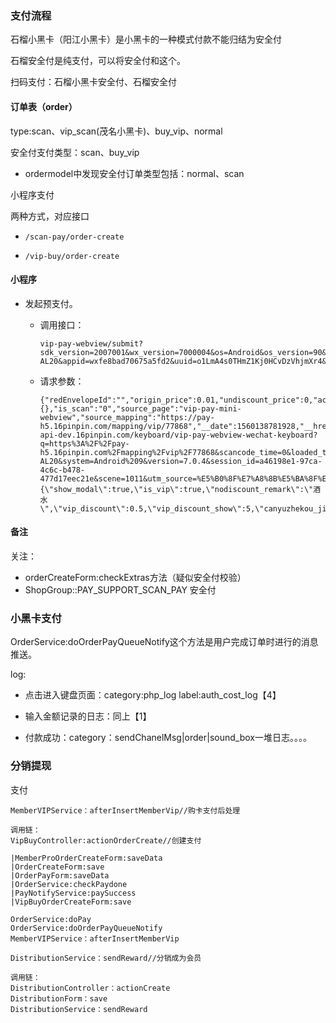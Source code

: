 ### 支付流程

石榴小黑卡（阳江小黑卡）是小黑卡的一种模式付款不能归结为安全付

石榴安全付是纯支付，可以将安全付和这个。

扫码支付：石榴小黑卡安全付、石榴安全付

#### 订单表（order）

type:scan、vip_scan(茂名小黑卡)、buy_vip、normal

安全付支付类型：scan、buy_vip

* ordermodel中发现安全付订单类型包括：normal、scan

小程序支付

两种方式，对应接口

* ```
  /scan-pay/order-create
  ```

* ```
  /vip-buy/order-create
  ```

#### 小程序

* 发起预支付。

  * 调用接口：

    ```
    vip-pay-webview/submit?sdk_version=2007001&wx_version=7000004&os=Android&os_version=90&model=LLD-AL20&appid=wxfe8bad70675a5fd2&uuid=o1LmA4s0THmZ1Kj0HCvDzVhjmXr4&shop_id=sp_WwGy822uaAoU&group_id=sg_WKSaiz2uaAoU&userid=u_2gFvV42ufciu&consume_type=offline&gps=0%2C0&_version=0.1.0&_device=einstein&shop_name=%25E9%25B1%25BC%25E5%25AD%2590%25E9%2585%25B1%25E7%25B2%25BE%25E8%2587%25B4%25E7%25A7%2581%25E6%2588%25BF%25E9%25A4%2590%25E9%25A5%25AE&city=%25E8%258C%2582%25E5%2590%258D%25E5%25B8%2582
    ```

  * 请求参数：

    ```
    {"redEnvelopeId":"","origin_price":0.01,"undiscount_price":0,"actual_price":0.01,"pay_appid":"wxfe8bad70675a5fd2","pay_openid":"o1LmA4jwar6Vp39Fxs_uIiJ3x5ko","canyuzhekou_jine":0,"vip_plan_sku":{},"is_scan":"0","source_page":"vip-pay-mini-webview","source_mapping":"https://pay-h5.16pinpin.com/mapping/vip/77868","__date":1560138781928,"__href":"https://shop-api-dev.16pinpin.com/keyboard/vip-pay-webview-wechat-keyboard?q=https%3A%2F%2Fpay-h5.16pinpin.com%2Fmapping%2Fvip%2F77868&scancode_time=0&loaded_time=1560138757300&uuid=o1LmA4s0THmZ1Kj0HCvDzVhjmXr4&wxcode=&sdk_version=2.7.1&model=LLD-AL20&system=Android%209&version=7.0.4&session_id=a46198e1-97ca-4c6c-b478-477d17eec21e&scene=1011&utm_source=%E5%B0%8F%E7%A8%8B%E5%BA%8F%E5%9C%BA%E6%99%AF&utm_medium=1011%3A%E6%89%AB%E6%8F%8F%E4%BA%8C%E7%BB%B4%E7%A0%81","discount_info":"{\"show_modal\":true,\"is_vip\":true,\"nodiscount_remark\":\"酒水\",\"vip_discount\":0.5,\"vip_discount_show\":5,\"canyuzhekou_jine\":0}"}
    ```

#### 备注

关注：

* orderCreateForm:checkExtras方法（疑似安全付校验）
* ShopGroup::PAY_SUPPORT_SCAN_PAY    安全付



### 小黑卡支付

OrderService:doOrderPayQueueNotify这个方法是用户完成订单时进行的消息推送。

log:

* 点击进入键盘页面：category:php_log	label:auth_cost_log【4】

* 输入金额记录的日志：同上【1】
* 付款成功：category：sendChanelMsg|order|sound_box一堆日志。。。。

###	分销提现

支付

```
MemberVIPService：afterInsertMemberVip//购卡支付后处理

调用链：
VipBuyController:actionOrderCreate//创建支付

|MemberProOrderCreateForm:saveData
|OrderCreateForm:save
|OrderPayForm:saveData
|OrderService:checkPaydone
|PayNotifyService:paySuccess
|VipBuyOrderCreateForm:save

OrderService:doPay
OrderService:doOrderPayQueueNotify
MemberVIPService：afterInsertMemberVip
```

```
DistributionService：sendReward//分销成为会员

调用链：
DistributionController：actionCreate
DistributionForm：save
DistributionService：sendReward
```